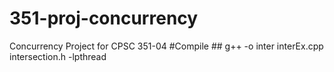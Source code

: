 # 351-proj-concurrency
Concurrency Project for CPSC 351-04
#Compile
	## g++ -o inter interEx.cpp intersection.h -lpthread
